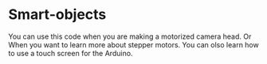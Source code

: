 # Smart-objects

You can use this code when you are making a motorized camera head. Or When you want to learn more about stepper motors. You can olso learn how to use a touch screen for the Arduino. 
